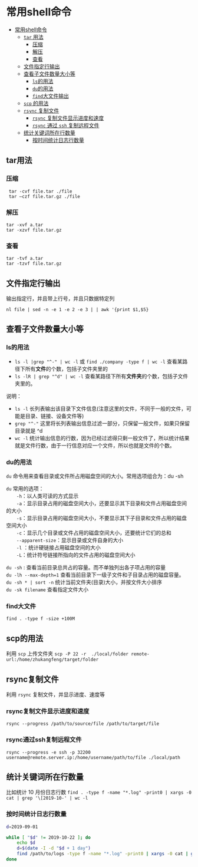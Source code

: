 # 常用shell命令
<!-- TOC -->

- [常用shell命令](#常用shell命令)
    - [`tar` 用法](#tar用法)
        - [压缩](#压缩)
        - [解压](#解压)
        - [查看](#查看)
    - [文件指定行输出](#文件指定行输出)
    - [查看子文件数量大小等](#查看子文件数量大小等)
        - [`ls`的用法](#ls的用法)
        - [`du`的用法](#du的用法)
        - [`find`大文件输出](#find大文件)
    - [`scp` 的用法](#scp的用法)
    - [`rsync` 复制文件](#rsync复制文件)
        - [ `rsync` 复制文件显示进度和速度](#rsync复制文件显示进度和速度)
        - [`rsync` 通过 `ssh` 复制远程文件](#rsync通过ssh复制远程文件)
    - [统计关键词所在行数量](#统计关键词所在行数量)
        - [按时间统计日志行数量](#按时间统计日志行数量)
<!-- /TOC -->

## tar用法
### 压缩
```
 tar -cvf file.tar ./file
 tar –czf file.tar.gz ./file
```
### 解压
```
tar -xvf a.tar
tar -xzvf file.tar.gz
```
### 查看
```
tar -tvf a.tar
tar -tzvf file.tar.gz
```

## 文件指定行输出
输出指定行，并且带上行号，并且只数据特定列
```shell
nl file | sed -n -e 1 -e 2 -e 3 | | awk '{print $1,$5}
```

## 查看子文件数量大小等
### ls的用法
- `ls -l |grep "^-" | wc -l` 或 `find ./company -type f | wc -l`  查看某路径下所有**文件**的个数，包括子文件夹里的
- `ls -lR | grep "^d" | wc -l` 查看某路径下所有**文件夹**的个数，包括子文件夹里的。

说明：
- `ls -l` 长列表输出该目录下文件信息(注意这里的文件，不同于一般的文件，可能是目录、链接、设备文件等)
- `grep "^-"` 这里将长列表输出信息过滤一部分，只保留一般文件，如果只保留目录就是 ^d
- `wc -l` 统计输出信息的行数，因为已经过滤得只剩一般文件了，所以统计结果就是文件行数，由于一行信息对应一个文件，所以也就是文件的个数。 

### du的用法
`du` 命令用来查看目录或文件所占用磁盘空间的大小。常用选项组合为：du -sh

`du` 常用的选项：  
　　`-h`：以人类可读的方式显示  
　　`-a`：显示目录占用的磁盘空间大小，还要显示其下目录和文件占用磁盘空间的大小  
　　`-s`：显示目录占用的磁盘空间大小，不要显示其下子目录和文件占用的磁盘空间大小  
　　`-c`：显示几个目录或文件占用的磁盘空间大小，还要统计它们的总和  
　　`--apparent-size`：显示目录或文件自身的大小  
　　`-l` ：统计硬链接占用磁盘空间的大小  
　　`-L`：统计符号链接所指向的文件占用的磁盘空间大小  


`du -sh` : 查看当前目录总共占的容量。而不单独列出各子项占用的容量   
`du -lh --max-depth=1`  查看当前目录下一级子文件和子目录占用的磁盘容量。  
`du -sh * | sort -n` 统计当前文件夹(目录)大小，并按文件大小排序  
`du -sk filename` 查看指定文件大小  

### find大文件
`find . -type f -size +100M`

## scp的用法
利用 `scp` 上传文件夹
`scp -P 22 -r  ./local/folder remote-url:/home/zhukangfeng/target/folder`

## rsync复制文件
利用 `rsync` 复制文件，并显示进度、速度等
### rsync复制文件显示进度和速度
`rsync --progress /path/to/source/file /path/to/target/file`
### rsync通过ssh复制远程文件
`rsync --progress -e ssh -p 32200 username@remote.server.ip:/home/username/path/to/file ./local/path`

## 统计关键词所在行数量
比如统计 10 月份日志行数
`find . -type f -name "*.log" -print0 | xargs -0 cat | grep '\[2019-10-' | wc -l`
### 按时间统计日志行数量
```sh
d=2019-09-01

while [ "$d" != 2019-10-22 ]; do
	echo $d
	d=$(date -I -d "$d + 1 day")
	find /path/to/logs -type f -name "*.log" -print0 | xargs -0 cat | grep $d | wc -l
done
```

